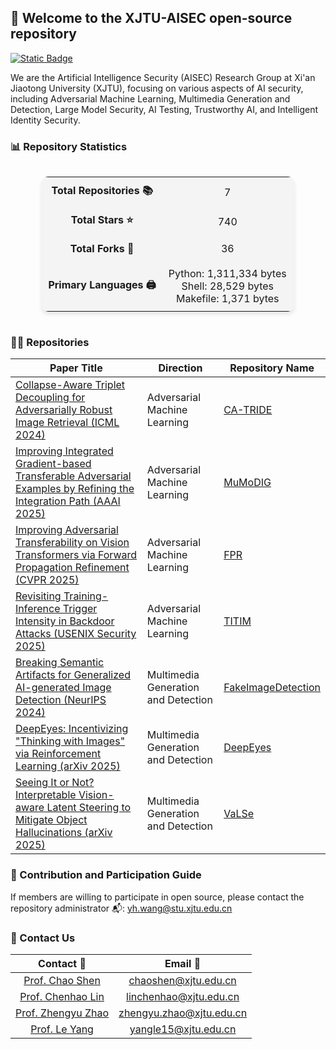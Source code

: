 ## 👋 Welcome to the XJTU-AISEC open-source repository

[![Static Badge](https://img.shields.io/badge/CN-中文-red)](https://github.com/aisec-xjtu-group/.github/blob/main/profile/README-zh.md)

We are the Artificial Intelligence Security (AISEC) Research Group at Xi'an Jiaotong University (XJTU), focusing on various aspects of AI security, including Adversarial Machine Learning, Multimedia Generation and Detection, Large Model Security, AI Testing, Trustworthy AI, and Intelligent Identity Security.

### 📊 Repository Statistics

<!-- STATS_CARD_START -->
<div style="display: flex; justify-content: center;">
  <table style="border-collapse: collapse; width: 80%; background: #f4f4f4; border-radius: 10px; box-shadow: 0 4px 6px rgba(0,0,0,0.1); text-align: center;">
    <tr>
      <td style="padding: 10px; font-weight: bold; text-align: center;">Total Repositories 📚</td>
      <td style="padding: 10px; text-align: center;">7</td>
    </tr>
    <tr>
      <td style="padding: 10px; font-weight: bold; text-align: center;">Total Stars ⭐</td>
      <td style="padding: 10px; text-align: center;">740</td>
    </tr>
    <tr>
      <td style="padding: 10px; font-weight: bold; text-align: center;">Total Forks 🍴</td>
      <td style="padding: 10px; text-align: center;">36</td>
    </tr>
    <tr>
      <td style="padding: 10px; font-weight: bold; text-align: center;">Primary Languages 🖨</td>
      <td style="padding: 10px; text-align: center;">
        <ul style="list-style: none; padding: 0; margin: 0;">
          <li>Python: 1,311,334 bytes</li><li>Shell: 28,529 bytes</li><li>Makefile: 1,371 bytes</li>
        </ul>
      </td>
    </tr>
  </table>
</div>
<!-- STATS_CARD_END -->

### 👩‍💻 Repositories

| Paper Title                                                  | Direction                           | Repository Name                                              |
| ------------------------------------------------------------ | ----------------------------------- | ------------------------------------------------------------ |
| [Collapse-Aware Triplet  Decoupling for Adversarially Robust Image Retrieval (ICML 2024)](https://arxiv.org/abs/2312.07364) | Adversarial Machine Learning        | [CA-TRIDE](https://github.com/michaeltian108/CA-TRIDE)     |
| [Improving Integrated  Gradient-based Transferable Adversarial Examples by Refining the Integration Path (AAAI 2025)](https://ojs.aaai.org/index.php/AAAI/article/view/32722) | Adversarial Machine Learning        | [MuMoDIG](https://github.com/RYC-98/MuMoDIG)       |
| [Improving Adversarial  Transferability on Vision Transformers via Forward Propagation Refinement (CVPR 2025)](https://openaccess.thecvf.com/content/CVPR2025/html/Ren_Improving_Adversarial_Transferability_on_Vision_Transformers_via_Forward_Propagation_Refinement_CVPR_2025_paper.html) | Adversarial Machine Learning        | [FPR](https://github.com/RYC-98/FPR)               |
| [Revisiting Training-Inference  Trigger Intensity in Backdoor Attacks (USENIX Security 2025)](https://www.usenix.org/conference/usenixsecurity25/presentation/lin-chenhao) | Adversarial Machine Learning        | [TITIM](https://github.com/cv12ha0/TITIM)           |
| [Breaking Semantic Artifacts for  Generalized AI-generated Image Detection (NeurIPS 2024)](https://proceedings.neurips.cc/paper_files/paper/2024/hash/6dddcff5b115b40c998a08fbd1cea4d7-Abstract-Conference.html) | Multimedia Generation and Detection | [FakeImageDetection](https://github.com/Zig-HS/FakeImageDetection) |
| [DeepEyes: Incentivizing "Thinking with Images" via Reinforcement Learning (arXiv 2025)](https://arxiv.org/abs/2505.14362) | Multimedia Generation and Detection | [DeepEyes](https://github.com/Visual-Agent/DeepEyes) |
| [Seeing It or Not? Interpretable Vision-aware Latent Steering to Mitigate Object Hallucinations (arXiv 2025)](https://arxiv.org/abs/2505.17812) | Multimedia Generation and Detection | [VaLSe](https://github.com/Ziwei-Zheng/VaLSe) |

### 🌈 Contribution and Participation Guide

If members are willing to participate in open source, please contact the repository administrator 📬: yh.wang@stu.xjtu.edu.cn

### 💬 Contact Us

| Contact 👤 | Email 📧 |
| :---: | :---: |
| [Prof. Chao Shen](https://gr.xjtu.edu.cn/web/cshen/) | chaoshen@xjtu.edu.cn |
| [Prof. Chenhao Lin](https://gr.xjtu.edu.cn/web/linchenhao) | linchenhao@xjtu.edu.cn |
| [Prof. Zhengyu Zhao](https://zhengyuzhao.github.io/) | zhengyu.zhao@xjtu.edu.cn |
| [Prof. Le Yang](https://www.yangle.cc/) | yangle15@xjtu.edu.cn |

